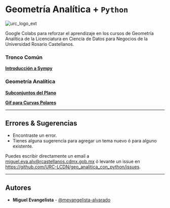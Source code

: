 # Geometría Analítica + `Python`

![urc_logo_ext](https://github.com/URC-LCDN/calculo_con_python/assets/28746720/776b5280-352f-42af-b356-16b02c5e21fc)

Google Colabs para reforzar el aprendizaje en los cursos de Geometría Analítica de la Licenciatura en Ciencia de Datos para Negocios de la Universidad Rosario Castellanos. 

### Tronco Común 
**[Introducción a Sympy](https://github.com/URC-LCDN/geo_analitica_con_python/blob/main/Intro_a_Sympy.ipynb)**

### Geometría Analítica 

**[Subconjuntos del Plano](https://github.com/URC-LCDN/geo_analitica_con_python/blob/main/SubconjuntosDelPlano.ipynb)**

**[Gif para Curvas Polares](https://github.com/URC-LCDN/geo_analitica_con_python/blob/main/GifParaCurvasPolares.ipynb)**

___

## Errores & Sugerencias
 * Encontraste un error.
 * Tienes alguna sugerencia para agregar un tema nuevo ó para alguno existente.

Puedes escribir directamente un email a [miguel.eva.alv@rcastellanos.cdmx.gob.mx](mailto:miguel.eva.alv@rcastellanos.cdmx.gob.mx) ó levante un issue en https://github.com/URC-LCDN/geo_analitica_con_python/issues.
___

## Autores

 * **Miguel Evangelista** - [@mevangelista-alvarado](https://github.com/mevangelista-alvarado)
